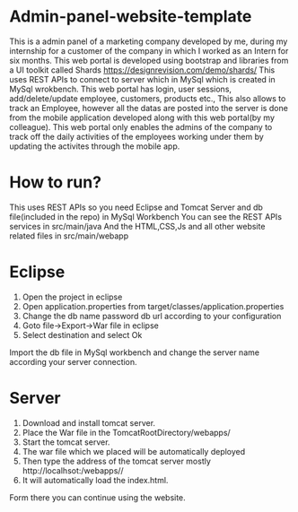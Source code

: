 # Admin-panel-website-template
This is a admin panel of a marketing company developed by me, during my internship for a customer of the company in which I worked as an Intern for six months. This web portal is developed using bootstrap and libraries from a UI toolkit called Shards https://designrevision.com/demo/shards/
This uses REST APIs to connect to server which in MySql which is created in MySql wrokbench.
This web portal has login, user sessions, add/delete/update employee, customers, products etc., This also allows to track an Employee, however all the datas are posted into the server is done from the mobile application developed along with this web portal(by my colleague). This web portal only enables the admins of the company to track off the daily activities of the employees working under them by updating the activites through the mobile app.
# How to run?
This uses REST APIs so you need Eclipse and Tomcat Server and db file(included in the repo) in MySql Workbench
You can see the REST APIs services in src/main/java
And the HTML,CSS,Js and all other website related files in src/main/webapp

# Eclipse 
1. Open the project in eclipse
2. Open application.properties from target/classes/application.properties
3. Change the db name password db url according to your configuration
4. Goto file->Export->War file in eclipse
5. Select destination and select Ok

Import the db file in MySql workbench and change the server name according your server connection.

# Server
1. Download and install tomcat server.
2. Place the War file in the TomcatRootDirectory/webapps/
3. Start the tomcat server.
4. The war file which we placed will be automatically deployed
5. Then type the address of the tomcat server mostly http://localhsot:<port number>/webapps/<WAR file name>/
6. It will automatically load the index.html.

Form there you can continue using the website.



